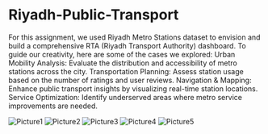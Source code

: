 # Riyadh-Public-Transport
For this assignment, we used Riyadh Metro Stations dataset to envision and build a comprehensive RTA (Riyadh Transport Authority) dashboard.
To guide our creativity, here are some of the cases we explored:
Urban Mobility Analysis: Evaluate the distribution and accessibility of metro stations across the city.
Transportation Planning: Assess station usage based on the number of ratings and user reviews.
Navigation & Mapping: Enhance public transport insights by visualizing real-time station locations.
Service Optimization: Identify underserved areas where metro service improvements are needed.

![Picture1](https://github.com/user-attachments/assets/ca444082-a75a-48f7-8ec4-07754617b0ab)
![Picture2](https://github.com/user-attachments/assets/54aeaa65-041c-473d-bdaf-6b0895118768)
![Picture3](https://github.com/user-attachments/assets/a7ba38ba-eae2-4fef-be9a-c3e25438ad2f)
![Picture4](https://github.com/user-attachments/assets/56bdf7ee-5011-4aac-be27-0e07274f2e13)
![Picture5](https://github.com/user-attachments/assets/bae7ae1e-9f2f-4a8f-858d-76ee7c1a0b8e)
